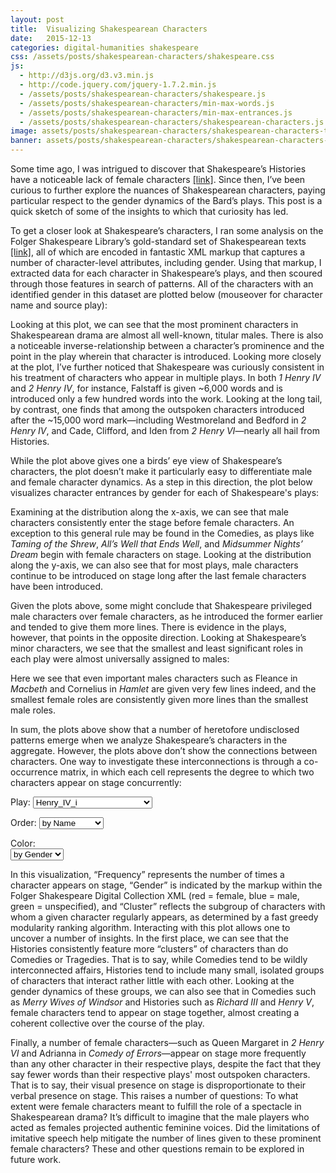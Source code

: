 ```yaml
---
layout: post
title:  Visualizing Shakespearean Characters
date:   2015-12-13
categories: digital-humanities shakespeare
css: /assets/posts/shakespearean-characters/shakespeare.css
js: 
  - http://d3js.org/d3.v3.min.js
  - http://code.jquery.com/jquery-1.7.2.min.js
  - /assets/posts/shakespearean-characters/shakespeare.js
  - /assets/posts/shakespearean-characters/min-max-words.js
  - /assets/posts/shakespearean-characters/min-max-entrances.js
  - /assets/posts/shakespearean-characters/shakespearean-characters.js
image: assets/posts/shakespearean-characters/shakespearean-characters-thumb.jpg
banner: assets/posts/shakespearean-characters/shakespearean-characters-banner.png
---
```


Some time ago, I was intrigued to discover that Shakespeare’s Histories have a noticeable lack of female characters [[link]][previous-shakes-post]. Since then, I’ve been curious to further explore the nuances of Shakespearean characters, paying particular respect to the gender dynamics of the Bard’s plays. This post is a quick sketch of some of the insights to which that curiosity has led.

To get a closer look at Shakespeare’s characters, I ran some analysis on the Folger Shakespeare Library’s gold-standard set of Shakespearean texts [[link]][folger-digital-library], all of which are encoded in fantastic XML markup that captures a number of character-level attributes, including gender. Using that markup, I extracted data for each character in Shakespeare’s plays, and then scoured through those features in search of patterns. All of the characters with an identified gender in this dataset are plotted below (mouseover for character name and source play):

<!-- Words Spoken by Character Entrance Plot -->
<div id='character-words'></div>

Looking at this plot, we can see that the most prominent characters in Shakespearean drama are almost all well-known, titular males. There is also a noticeable inverse-relationship between a character’s prominence and the point in the play wherein that character is introduced. Looking more closely at the plot, I’ve further noticed that Shakespeare was curiously consistent in his treatment of characters who appear in multiple plays. In both <i>1 Henry IV</i> and <i>2 Henry IV</i>, for instance, Falstaff is given ~6,000 words and is introduced only a few hundred words into the work. Looking at the long tail, by contrast, one finds that among the outspoken characters introduced after the ~15,000 word mark—including Westmoreland and Bedford in <i>2 Henry IV</i>, and Cade, Clifford, and Iden from <i>2 Henry VI</i>—nearly all hail from Histories.

While the plot above gives one a birds’ eye view of Shakespeare’s characters, the plot doesn’t make it particularly easy to differentiate male and female character dynamics. As a step in this direction, the plot below visualizes character entrances by gender for each of Shakespeare's plays:

<!-- first and last entrance by gender plot -->
<div id='min-max-entrance'></div>

Examining at the distribution along the x-axis, we can see that male characters consistently enter the stage before female characters. An exception to this general rule may be found in the Comedies, as plays like <i>Taming of the Shrew</i>, <i>All’s Well that Ends Well</i>, and <i>Midsummer Nights’ Dream</i> begin with female characters on stage. Looking at the distribution along the y-axis, we can also see that for most plays, male characters continue to be introduced on stage long after the last female characters have been introduced.

Given the plots above, some might conclude that Shakespeare privileged male characters over female characters, as he introduced the former earlier and tended to give them more lines. There is evidence in the plays, however, that points in the opposite direction. Looking at Shakespeare’s minor characters, we see that the smallest and least significant roles in each play were almost universally assigned to males:

<!-- min and max words by gender plot -->
<div id='min-max-words'></div>

Here we see that even important males characters such as Fleance in <i>Macbeth</i> and Cornelius in <i>Hamlet</i> are given very few lines indeed, and the smallest female roles are consistently given more lines than the smallest male roles.

In sum, the plots above show that a number of heretofore undisclosed patterns emerge when we analyze Shakespeare’s characters in the aggregate. However, the plots above don’t show the connections between characters. One way to investigate these interconnections is through a co-occurrence matrix, in which each cell represents the degree to which two characters appear on stage concurrently:

<!-- character cooccurrence plot -->
<div class='selection-menu'>
  <span>Play:</span>
  <select class='play-menu' id='selected-json'>
    <option value='1H4.json'>Henry_IV_i</option> 
    <option value='Ant.json'>Antony_And_Cleopatra</option>
    <option value='MND.json'>Midsummer-Nights_Dream</option>
    <option value='AWW.json'>Alls_Well</option>
    <option value='Cor.json'>Coriolanus</option>
    <option value='Cym.json'>Cymbeline</option>
    <option value='Ham.json'>Hamlet</option>
    <option value='JC.json'>Julius_Caesar</option>
    <option value='Lr.json'>King_Lear</option>
    <option value='LLL.json'>Loves_Labours_Lost</option>
    <option value='Mac.json'>Macbeth</option>
    <option value='MM.json'>Measure_For_Measure</option>
    <option value='Ado.json'>Much_Ado</option>
    <option value='Oth.json'>Othello</option>
    <option value='Per.json'>Pericles</option>
    <option value='Rom.json'>Romeo_And_Juliet</option>
    <option value='Err.json'>Comedy_Of_Errors</option>
    <option value='Jn.json'>King_John</option>
    <option value='MV.json'>Merchant_Of_Venice</option>
    <option value='Wiv.json'>Merry_Wives_Of_Windsor</option>
    <option value='Shr.json'>Taming_Of_The_Shrew</option>
    <option value='Tmp.json'>Tempest</option>
    <option value='TGV.json'>Two_Gentlemen_Of_Verona</option>
    <option value='TNK.json'>Two_Noble_Kinsmen</option>
    <option value='WT.json'>Winters_Tale</option>
    <option value='Tim.json'>Timon_Of_Athens</option>
    <option value='Tit.json'>Titus_Andronicus</option>
    <option value='Tro.json'>Troilus_And_Cressida</option>
    <option value='TN.json'>Twelfth_Night</option>
    <option value='R2.json'>King_Richard_II</option>
    <option value='R3.json'>King_Richard_III</option>
    <option value='2H4.json'>Henry_IV_ii</option>
    <option value='H5.json'>King_Henry_V</option>
    <option value='1H6.json'>Henry_VI_i</option>
    <option value='2H6.json'>Henry_VI_ii</option>
    <option value='3H6.json'>Henry_VI_iii</option>
  </select>   

  <span>Order:</span>
  <select class='play-menu' id='order'>
    <option value='name'>by Name</option>
    <option value='count'>by Frequency</option>
    <option value='group'>by Cluster</option>
    <option value='gender'>by Gender</option>
  </select>

  <span>Color:</span>  
  <select id='color-dropdown'>
    <option value='gender'>by Gender</option>
    <option value='cluster'>by Cluster</option>
  </select>
</div>

<div id='cooccurrence' onload="function(){console.log('cats')}"></div>

<p>In this visualization, “Frequency” represents the number of times a character appears on stage, “Gender” is indicated by the markup within the Folger Shakespeare Digital Collection XML (red = female, blue = male, green = unspecified), and “Cluster” reflects the subgroup of characters with whom a given character regularly appears, as determined by a fast greedy modularity ranking algorithm. Interacting with this plot allows one to uncover a number of insights. In the first place, we can see that the Histories consistently feature more “clusters” of characters than do Comedies or Tragedies. That is to say, while Comedies tend to be wildly interconnected affairs, Histories tend to include many small, isolated groups of characters that interact rather little with each other.  Looking at the gender dynamics of these groups, we can also see that in Comedies such as <i>Merry Wives of Windsor</i> and Histories such as <i>Richard III</i> and <i>Henry V</i>, female characters tend to appear on stage together, almost creating a coherent collective over the course of the play.</p>

<p>Finally, a number of female characters—such as Queen Margaret in <i>2 Henry VI</i> and Adrianna in <i>Comedy of Errors</i>—appear on stage more frequently than any other character in their respective plays, despite the fact that they say fewer words than their respective plays' most outspoken characters. That is to say, their visual presence on stage is disproportionate to their verbal presence on stage. This raises a number of questions: To what extent were female characters meant to fulfill the role of a spectacle in Shakespearean drama? It’s difficult to imagine that the male players who acted as females projected authentic feminine voices. Did the limitations of imitative speech help mitigate the number of lines given to these prominent female characters? These and other questions remain to be explored in future work.</p> 

[previous-shakes-post]:http://douglasduhaime.com/blog/classifying-shakespearean-drama-with-sparse-feature-sets
[folger-digital-library]:http://www.folgerdigitaltexts.org/
